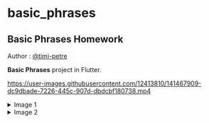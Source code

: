# basic_phrases
## Basic Phrases Homework

Author : [@timi-petre ](https://github.com/timi-petre)

**Basic Phrases** project in Flutter.

https://user-images.githubusercontent.com/12413810/141467909-dc9dbade-7226-445c-907d-dbdcbf180738.mp4


<details>
  <summary>Image 1</summary>

<img src="https://github.com/timi-petre/tic_tac_toe/blob/de5ed0520b42f891568b16f61108e8311f2b31d6/assets/Screenshot_1637525652.png" alt="Image 1" height="800" width="50%">

</details>

<details>
  <summary>Image 2</summary>

   <img src="https://github.com/timi-petre/tic_tac_toe/blob/de5ed0520b42f891568b16f61108e8311f2b31d6/assets/Screenshot_1637525661.png" alt="Image 2" height="800" width="50%">

</details>